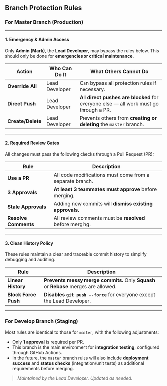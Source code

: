 ## Branch Protection Rules

### For Master Branch (Production)

---

#### 1. Emergency & Admin Access

Only **Admin (Mark)**, the **Lead Developer**, may bypass the rules below. This should only be done for **emergencies or critical maintenance**.

| Action            | Who Can Do It  | What Others **Cannot** Do                                                            |
| ----------------- | -------------- | ------------------------------------------------------------------------------------ |
| **Override All**  | Lead Developer | Can bypass all protection rules if necessary.                                        |
| **Direct Push**   | Lead Developer | **All direct pushes are blocked** for everyone else — all work must go through a PR. |
| **Create/Delete** | Lead Developer | Prevents others from **creating or deleting** the `master` branch.                   |

---

#### 2. Required Review Gates

All changes must pass the following checks through a Pull Request (PR):

| Rule                 | Description                                              |
| -------------------- | -------------------------------------------------------- |
| **Use a PR**         | All code modifications must come from a separate branch. |
| **3 Approvals**      | **At least 3 teammates must approve** before merging.    |
| **Stale Approvals**  | Adding new commits will **dismiss existing approvals.**  |
| **Resolve Comments** | All review comments must be **resolved** before merging. |

---

#### 3. Clean History Policy

These rules maintain a clear and traceable commit history to simplify debugging and auditing.

| Rule                 | Description                                                                         |
| -------------------- | ----------------------------------------------------------------------------------- |
| **Linear History**   | **Prevents messy merge commits.** Only **Squash** or **Rebase** merges are allowed. |
| **Block Force Push** | **Disables `git push --force`** for everyone except the Lead Developer.             |

---

### For Develop Branch (Staging)

Most rules are identical to those for `master`, with the following adjustments:

- Only **1 approval** is required per PR.
- This branch is the main environment for **integration testing**, configured through GitHub Actions.
- In the future, the `master` branch rules will also include **deployment success** and **status checks** (integration/unit tests) as additional requirements before merging.

> _Maintained by the Lead Developer. Updated as needed._

